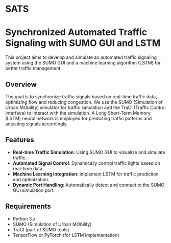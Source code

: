 # SATS

# Synchronized Automated Traffic Signaling with SUMO GUI and LSTM

This project aims to develop and simulate an automated traffic signaling system using the SUMO GUI and a machine learning algorithm (LSTM) for better traffic management.

## Overview

The goal is to synchronize traffic signals based on real-time traffic data, optimizing flow and reducing congestion. We use the SUMO (Simulation of Urban MObility) simulator for traffic simulation and the TraCI (Traffic Control Interface) to interact with the simulation. A Long Short-Term Memory (LSTM) neural network is employed for predicting traffic patterns and adjusting signals accordingly.

## Features

- **Real-time Traffic Simulation**: Using SUMO GUI to visualize and simulate traffic.
- **Automated Signal Control**: Dynamically control traffic lights based on real-time data.
- **Machine Learning Integration**: Implement LSTM for traffic prediction and optimization.
- **Dynamic Port Handling**: Automatically detect and connect to the SUMO GUI simulation port.

## Requirements

- Python 3.x
- SUMO (Simulation of Urban MObility)
- TraCI (part of SUMO tools)
- TensorFlow or PyTorch (for LSTM implementation)

